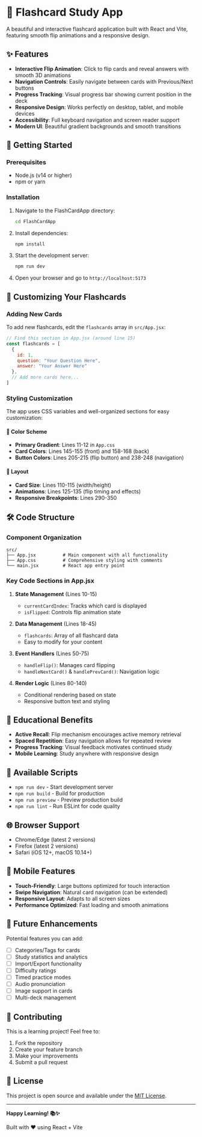# 🧠 Flashcard Study App

A beautiful and interactive flashcard application built with React and Vite, featuring smooth flip animations and a responsive design.

## ✨ Features

- **Interactive Flip Animation**: Click to flip cards and reveal answers with smooth 3D animations
- **Navigation Controls**: Easily navigate between cards with Previous/Next buttons
- **Progress Tracking**: Visual progress bar showing current position in the deck
- **Responsive Design**: Works perfectly on desktop, tablet, and mobile devices
- **Accessibility**: Full keyboard navigation and screen reader support
- **Modern UI**: Beautiful gradient backgrounds and smooth transitions

## 🚀 Getting Started

### Prerequisites
- Node.js (v14 or higher)
- npm or yarn

### Installation

1. Navigate to the FlashCardApp directory:
   ```bash
   cd FlashCardApp
   ```

2. Install dependencies:
   ```bash
   npm install
   ```

3. Start the development server:
   ```bash
   npm run dev
   ```

4. Open your browser and go to `http://localhost:5173`

## 📝 Customizing Your Flashcards

### Adding New Cards

To add new flashcards, edit the `flashcards` array in `src/App.jsx`:

```javascript
// Find this section in App.jsx (around line 15)
const flashcards = [
  {
    id: 1,
    question: "Your Question Here",
    answer: "Your Answer Here"
  },
  // Add more cards here...
]
```

### Styling Customization

The app uses CSS variables and well-organized sections for easy customization:

#### 🎨 Color Scheme
- **Primary Gradient**: Lines 11-12 in `App.css`
- **Card Colors**: Lines 145-155 (front) and 158-168 (back)
- **Button Colors**: Lines 205-215 (flip button) and 238-248 (navigation)

#### 📐 Layout
- **Card Size**: Lines 110-115 (width/height)
- **Animations**: Lines 125-135 (flip timing and effects)
- **Responsive Breakpoints**: Lines 290-350

## 🛠️ Code Structure

### Component Organization
```
src/
├── App.jsx          # Main component with all functionality
├── App.css          # Comprehensive styling with comments
└── main.jsx         # React app entry point
```

### Key Code Sections in App.jsx

1. **State Management** (Lines 10-15)
   - `currentCardIndex`: Tracks which card is displayed
   - `isFlipped`: Controls flip animation state

2. **Data Management** (Lines 18-45)
   - `flashcards`: Array of all flashcard data
   - Easy to modify for your content

3. **Event Handlers** (Lines 50-75)
   - `handleFlip()`: Manages card flipping
   - `handleNextCard()` & `handlePrevCard()`: Navigation logic

4. **Render Logic** (Lines 80-140)
   - Conditional rendering based on state
   - Responsive button text and styling

## 🎯 Educational Benefits

- **Active Recall**: Flip mechanism encourages active memory retrieval
- **Spaced Repetition**: Easy navigation allows for repeated review
- **Progress Tracking**: Visual feedback motivates continued study
- **Mobile Learning**: Study anywhere with responsive design

## 🔧 Available Scripts

- `npm run dev` - Start development server
- `npm run build` - Build for production
- `npm run preview` - Preview production build
- `npm run lint` - Run ESLint for code quality

## 🌐 Browser Support

- Chrome/Edge (latest 2 versions)
- Firefox (latest 2 versions)
- Safari (iOS 12+, macOS 10.14+)

## 📱 Mobile Features

- **Touch-Friendly**: Large buttons optimized for touch interaction
- **Swipe Navigation**: Natural card navigation (can be extended)
- **Responsive Layout**: Adapts to all screen sizes
- **Performance Optimized**: Fast loading and smooth animations

## 🚀 Future Enhancements

Potential features you can add:
- [ ] Categories/Tags for cards
- [ ] Study statistics and analytics
- [ ] Import/Export functionality
- [ ] Difficulty ratings
- [ ] Timed practice modes
- [ ] Audio pronunciation
- [ ] Image support in cards
- [ ] Multi-deck management

## 🤝 Contributing

This is a learning project! Feel free to:
1. Fork the repository
2. Create your feature branch
3. Make your improvements
4. Submit a pull request

## 📄 License

This project is open source and available under the [MIT License](LICENSE).

---

**Happy Learning! 📚✨**

Built with ❤️ using React + Vite